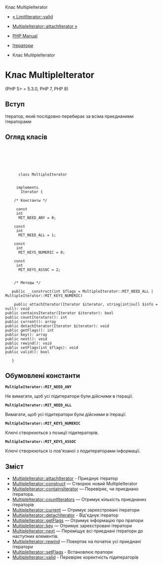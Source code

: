 Клас MultipleIterator

-   [« LimitIterator::valid](limititerator.valid.md)
    
-   [MultipleIterator::attachIterator »](multipleiterator.attachiterator.md)
    
-   [PHP Manual](index.md)
    
-   [Ітератори](spl.iterators.md)
    
-   Клас MultipleIterator
    

# Клас MultipleIterator

(PHP 5> = 5.3.0, PHP 7, PHP 8)

## Вступ

Ітератор, який послідовно перебирає за всіма приєднаними ітераторами

## Огляд класів

```classsynopsis

     
    

    
     
      class MultipleIterator
     

     implements 
       Iterator {

    /* Константы */
    
     const
     int
      MIT_NEED_ANY = 0;

    const
     int
      MIT_NEED_ALL = 1;

    const
     int
      MIT_KEYS_NUMERIC = 0;

    const
     int
      MIT_KEYS_ASSOC = 2;


    /* Методы */
    
   public __construct(int $flags = MultipleIterator::MIT_NEED_ALL | MultipleIterator::MIT_KEYS_NUMERIC)

    public attachIterator(Iterator $iterator, string|int|null $info = null): void
public containsIterator(Iterator $iterator): bool
public countIterators(): int
public current(): array
public detachIterator(Iterator $iterator): void
public getFlags(): int
public key(): array
public next(): void
public rewind(): void
public setFlags(int $flags): void
public valid(): bool

   }
```

## Обумовлені константи

**`MultipleIterator::MIT_NEED_ANY`**

Не вимагати, щоб усі підитератори були дійсними в ітерації.

**`MultipleIterator::MIT_NEED_ALL`**

Вимагати, щоб усі підитератори були дійсними в ітерації.

**`MultipleIterator::MIT_KEYS_NUMERIC`**

Ключі створюються з позиції підитераторів.

**`MultipleIterator::MIT_KEYS_ASSOC`**

Ключі створюються із пов'язаної з подитераторами інформації.

## Зміст

-   [MultipleIterator::attachIterator](multipleiterator.attachiterator.md) - Приєднує ітератор
-   [MultipleIterator::construct](multipleiterator.construct.md) — Створює новий MultipleIterator
-   [MultipleIterator::containsIterator](multipleiterator.containsiterator.md) — Перевіряє, чи приєднано ітератора.
-   [MultipleIterator::countIterators](multipleiterator.countiterators.md) — Отримує кількість приєднаних ітераторів
-   [MultipleIterator::current](multipleiterator.current.md) — Отримує зареєстровані ітератори
-   [MultipleIterator::detachIterator](multipleiterator.detachiterator.md) - Від'єднує ітератор
-   [MultipleIterator::getFlags](multipleiterator.getflags.md) — Отримує інформацію про прапори
-   [MultipleIterator::key](multipleiterator.key.md) — Отримує зареєстровані ітератори
-   [MultipleIterator::next](multipleiterator.next.md) — Переміщує всі приєднані ітератори до наступних елементів.
-   [MultipleIterator::rewind](multipleiterator.rewind.md) — Повертає на початок усі приєднані ітератори
-   [MultipleIterator::setFlags](multipleiterator.setflags.md) - Встановлює прапори
-   [MultipleIterator::valid](multipleiterator.valid.md) - Перевіряє коректність підитераторів
